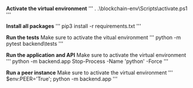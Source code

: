 **Activate the virtual environment**
'''
. .\blockchain-env\Scripts\activate.ps1
'''

**Install all packages**
'''
pip3 install -r requirements.txt
'''

**Run the tests**
Make sure to activate the vitual environment
'''
python -m pytest backend\tests
'''

**Run the application and API**
Make sure to activate the virtual environment
'''
python -m backend.app
Stop-Process -Name 'python' -Force
'''

**Run a peer instance**
Make sure to activate the virtual environment
'''
$env:PEER='True'; python -m backend.app
'''

